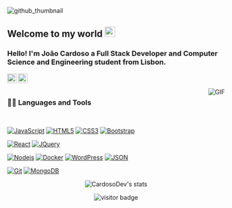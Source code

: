 ![github_thumbnail](https://github.com/CardosoDev04/CardosoDev04/assets/122165256/dd6b34ca-9df0-4e32-b4c2-c9d2ad491259)


## Welcome to my world <img src="https://github.com/TheDudeThatCode/TheDudeThatCode/blob/master/Assets/Earth.gif" width="24px">

### Hello! I'm João Cardoso a Full Stack Developer and Computer Science and Engineering student from Lisbon.

<a href="https://www.linkedin.com/in/joaocardosodev/">
  <img align="left" alt="João Cardoso" width="22px" src="https://cdn.jsdelivr.net/npm/simple-icons@v3/icons/linkedin.svg" />
</a>
<a href="https://www.youtube.com/c/MotoPuto">
  <img align="left" alt="Cardoso Exotics" width="22px" src="https://cdn.jsdelivr.net/npm/simple-icons@v3/icons/youtube.svg" />
</a>

<br />
<br />

  <img align="right" alt="GIF" src="https://media.giphy.com/media/836HiJc7pgzy8iNXCn/giphy.gif" />
  
### 👨‍💻 Languages and Tools

<br />

[![JavaScript](https://img.shields.io/badge/-JavaScript-black?style=flat&logo=javascript&link=https://github.com/CardosoDev04/)](https://github.com/CardosoDev04/) 
[![HTML5](https://img.shields.io/badge/-HTML5-E34F26?style=flat&logo=html5&logoColor=white&link=https://github.com/CardosoDev04/)](https://github.com/CardosoDev04/) 
[![CSS3](https://img.shields.io/badge/-CSS3-1572B6?style=flat&logo=css3&link=https://github.com/CardosoDev04/)](https://github.com/CardosoDev04/) 
[![Bootstrap](https://img.shields.io/badge/-Bootstrap-563D7C?style=flat&logo=bootstrap&link=https://github.com/CardosoDev04/)](https://github.com/CardosoDev04/) 

[![React](https://img.shields.io/badge/-React-black?style=flat&logo=react&link=https://github.com/CardosoDev04/)](https://github.com/CardosoDev04/) 
[![JQuery](https://img.shields.io/badge/-JQuery-blue?style=flat&logo=jquery&link=https://github.com/BRdhanani)](https://github.com/BRdhanani) 

[![Nodejs](https://img.shields.io/badge/-Nodejs-green?style=flat&logo=Node.js&link=https://github.com/BRdhanani)](https://github.com/BRdhanani) 
[![Docker](https://img.shields.io/badge/-Docker-black?style=flat&logo=docker&link=https://github.com/BRdhanani)](https://github.com/BRdhanani) 
[![WordPress](https://img.shields.io/badge/-WordPress-blue?style=flat&logo=wordpress&link=https://github.com/BRdhanani)](https://github.com/BRdhanani) 
[![JSON](https://img.shields.io/badge/-json-02569B?style=flat&logo=json&link=https://github.com/BRdhanani)](https://github.com/BRdhanani)

[![Git](https://img.shields.io/badge/-Git-black?style=flat&logo=git&link=https://github.com/BRdhanani)](https://github.com/BRdhanani) 
[![MongoDB](https://img.shields.io/badge/-MongoDB-FCA121?style=flat&logo=mongodb&link=https://github.com/BRdhanani)](https://gitlab.com/BRdhanani) 


<p align='center'>
  <img align="center" src="https://github-readme-stats.vercel.app/api?username=brdhanani&show_icons=true&title_color=fff&icon_color=79ff97&text_color=efefef&bg_color=24292e" alt="CardosoDev's stats">
</p>

<p align='center'>
  <img src="https://visitor-badge.glitch.me/badge?page_id=brdhanani.brdhanani" alt="visitor badge"/>
</p>
